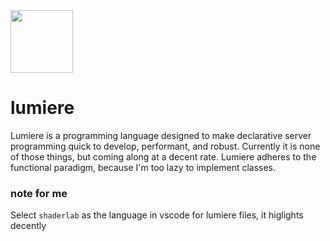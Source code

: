 <img src="https://static.thenounproject.com/png/634962-200.png" height="100"/>

# lumiere
Lumiere is a programming language designed to make declarative server programming quick to develop, performant, and robust.
Currently it is none of those things, but coming along at a decent rate. Lumiere adheres to the functional paradigm, because I'm too lazy to implement classes.

### note for me
Select `shaderlab` as the language in vscode for lumiere files, it higlights decently